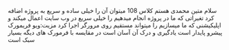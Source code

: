 سلام متین محمدی هستم کلاس 108
میتوان آن را خیلی ساده و سریع به پروژه اضافه کرد
تغیراتی که ما در پروژه انجام میدهیم را خیلی سریع در وب سایت اعمال میکند و اپلیکیشنی که ما میسازیم را میتواند مستقیم روی مرورگر اجرا کرد
مزیت:ویو فریمورک پیشرو پایدار است     یادگیری و درک آن آسان است    در مقایسه با فرمورک های دیگه بسیار سبک است